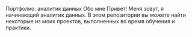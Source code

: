 Портфолио: аналитик данных
Обо мне
Привет! Меня зовут, я начинающий аналитик данных. В этом репозитории вы можете найти некоторые из моих проектов, выполненных во время обучения и практики.
